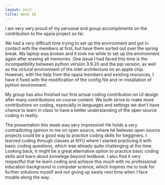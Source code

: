 ```yaml
---
layout: post
title: Week 10
---
```


I am very very proud of my personal and group accompliments on the contribution to the oppia project so far.

<!--more-->

We had a very difficult time trying to set up the environment and got in contact with the members at first, but have them sorted out over the spring break. My laptop was broken and it took me while to set up the environment again after erasing all memories. One issue I had faced this time is the incompatibility between python version 3.9.20 and the pip version, as well as the virtural environment of the intel architecture on an apple chip. However, with the help from the oppia members and existing resources, I have it fixed with the modification of the config file and re-installation of python environment.

My group has also finished our first actual coding contribution on UI design after many contributions on course content. We both strive to make more contributions on coding, especially in languages and settings we don't have chance to learn in class to have a  better understanding of the open source coding in reality.

The presentation this week was very impressive! He holds a very contradicting opinion to me on open source, where he believes open source projects could be a good way to practice coding skills for begginers. I learned coding through classes at NYU where I started practicing it with basic coding questions, which was already quite challenging at the time. Looking back, it might be a great alternative option to practice basic coding skills and learn about knowlege beyond textbook. I also find it very respectful that he learn coding and achieve this much with no professional education background in computer science, which inspires me to look for further solutions myself and not giving up easily next time when I face trouble along the way.